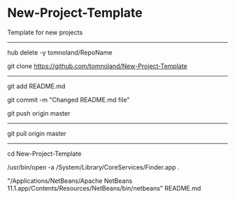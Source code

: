 # New-Project-Template

Template for new projects

---

hub delete -y tomnoland/RepoName

git clone https://github.com/tomnoland/New-Project-Template

---

git add README.md

git commit -m "Changed README.md file"

git push origin master

---

git pull origin master

---

cd New-Project-Template

/usr/bin/open -a /System/Library/CoreServices/Finder.app .

"/Applications/NetBeans/Apache NetBeans 11.1.app/Contents/Resources/NetBeans/bin/netbeans" README.md

